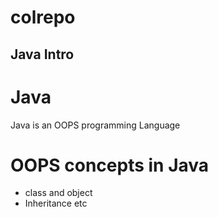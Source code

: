 # colrepo
## Java Intro
# Java 
Java is an OOPS programming Language
# OOPS concepts in Java
* class and object
* Inheritance etc
